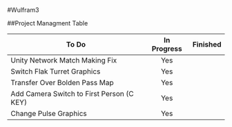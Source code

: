 #Wulfram3


##Project Managment Table



| To Do        | In Progress          | Finished  |
| ------------- |:-------------:| -----:|
| Unity Network Match Making Fix     | Yes |  |
| Switch Flak Turret Graphics      |      Yes      |    |
| Transfer Over Bolden Pass Map    | Yes      |    |
| Add Camera Switch to First Person (C KEY)    | Yes      |   |
| Change Pulse Graphics   | Yes      |    |
